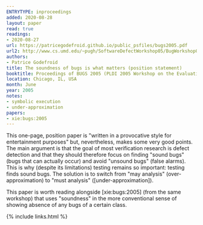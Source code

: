 ```yaml
---
ENTRYTYPE: inproceedings
added: 2020-08-28
layout: paper
read: true
readings:
- 2020-08-27
url: https://patricegodefroid.github.io/public_psfiles/bugs2005.pdf
url2: http://www.cs.umd.edu/~pugh/SoftwareDefectWorkshop05/BugWorkshop05.pdf
authors:
- Patrice Godefroid
title: The soundness of bugs is what matters (position statement)
booktitle: Proceedings of BUGS 2005 (PLDI 2005 Workshop on the Evaluation of Software Defect Detection Tools)
location: Chicago, IL, USA
month: June
year: 2005
notes:
- symbolic execution
- under-approximation
papers:
- xie:bugs:2005
---
```


This one-page, position paper is "written in a provocative style for
entertainment purposes" but, nevertheless, makes some very good points.  The
main argument is that the goal of most verification research is defect
detection and that they should therefore focus on finding "sound bugs" (bugs
that can actually occur) and avoid "unsound bugs" (false alarms).  This is why
(despite its limitations) testing remains so important: testing finds sound
bugs.  The solution is to switch from "may analysis" (over-approximation) to
"must analysis" ([under-approximation]).

This paper is worth reading alongside [xie:bugs:2005] (from the same workshop)
that uses "soundness" in the more conventional sense of showing absence of any
bugs of a certain class.

{% include links.html %}

